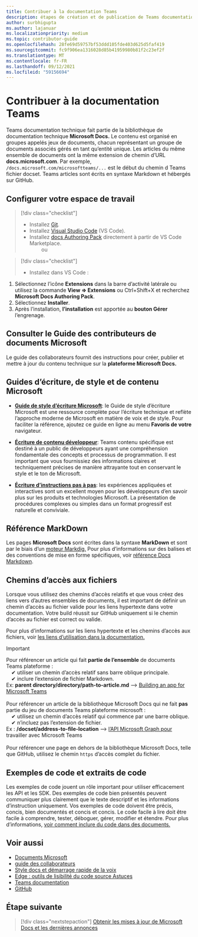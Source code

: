 ```yaml
---
title: Contribuer à la documentation Teams
description: étapes de création et de publication de Teams documentation
author: surbhigupta
ms.author: lajanuar
ms.localizationpriority: medium
ms.topic: contributor-guide
ms.openlocfilehash: 28fe69d59757bf53ddd105fde403d625d5faf419
ms.sourcegitcommit: fc9f906ea1316028d85b41959980b81f2c23ef2f
ms.translationtype: MT
ms.contentlocale: fr-FR
ms.lasthandoff: 09/12/2021
ms.locfileid: "59156694"
---
```

# <a name="contribute-to-teams-documentation"></a>Contribuer à la documentation Teams

Teams documentation technique fait partie de la bibliothèque de documentation technique **Microsoft Docs.** Le contenu est organisé en groupes appelés jeux de documents, chacun représentant un groupe de documents associés gérés en tant qu’entité unique. Les articles du même ensemble de documents ont la même extension de chemin d’URL **docs.microsoft.com**. Par exemple, `/docs.microsoft.com/microsoftteams/...` est le début du chemin d Teams fichier docset. Teams articles sont écrits en syntaxe Markdown et hébergés sur GitHub.

## <a name="set-up-your-workspace"></a>Configurer votre espace de travail

> [!div class="checklist"]
>
> * Installez [Git](https://git-scm.com/book/en/v2/Getting-Started-Installing-Git).
> * Installez [Visual Studio Code](https://code.visualstudio.com/) (VS Code).
> * Installez [docs Authoring Pack](https://marketplace.visualstudio.com/items?itemName=docsmsft.docs-authoring-pack) directement à partir de VS Code Marketplace.
<br>&emsp;&emsp; ou

> [!div class="checklist"]
>
> * Installez dans VS Code :

   1. Sélectionnez l’icône **Extensions** dans la barre d’activité latérale ou utilisez la commande **View => Extensions** ou Ctrl+Shift+X et recherchez **Microsoft Docs Authoring Pack**.
   1. Sélectionnez **Installer**.
   1. Après l’installation, **l’installation** est apportée au **bouton Gérer** l’engrenage.

## <a name="review-the-microsoft-docs-contributors-guide"></a>Consulter le Guide des contributeurs de documents Microsoft

Le guide des collaborateurs fournit des instructions pour créer, publier et mettre à jour du contenu technique sur la **plateforme Microsoft Docs.** 

## <a name="microsoft-writing-style-and-content-guides"></a>Guides d’écriture, de style et de contenu Microsoft

* **[Guide de style d’écriture Microsoft](/style-guide/welcome)**: le Guide de style d’écriture Microsoft est une ressource complète pour l’écriture technique et reflète l’approche moderne de Microsoft en matière de voix et de style. Pour faciliter la référence, ajoutez ce guide en ligne au menu **Favoris de votre** navigateur.

* **[Écriture de contenu développeur](/style-guide/developer-content/)**: Teams contenu spécifique est destiné à un public de développeurs ayant une compréhension fondamentale des concepts et processus de programmation. Il est important que vous fournissiez des informations claires et techniquement précises de manière attrayante tout en conservant le style et le ton de Microsoft.

* **[Écriture d’instructions pas à pas](/style-guide/procedures-instructions/writing-step-by-step-instructions)**: les expériences appliquées et interactives sont un excellent moyen pour les développeurs d’en savoir plus sur les produits et technologies Microsoft. La présentation de procédures complexes ou simples dans un format progressif est naturelle et conviviale.

## <a name="markdown-reference"></a>Référence MarkDown

Les pages **Microsoft Docs** sont écrites dans la syntaxe **MarkDown** et sont par le biais d’un [moteur Markdig.](https://github.com/lunet-io/markdig) Pour plus d’informations sur des balises et des conventions de mise en forme spécifiques, voir [référence Docs Markdown](/contribute/markdown-reference).

## <a name="file-paths"></a>Chemins d’accès aux fichiers

Lorsque vous utilisez des chemins d’accès relatifs et que vous créez des liens vers d’autres ensembles de documents, il est important de définir un chemin d’accès au fichier valide pour les liens hypertexte dans votre documentation. Votre build réussit sur GitHub uniquement si le chemin d’accès au fichier est correct ou valide.
 
Pour plus d’informations sur les liens hypertexte et les chemins d’accès aux fichiers, voir [les liens d’utilisation dans la documentation.](/contribute/how-to-write-links)

> [!IMPORTANT]
> Pour référencer un article qui fait **partie de l’ensemble** de documents Teams plateforme :<br>
> &emsp;&#x2714; utiliser un chemin d’accès relatif sans barre oblique principale.<br>
> &emsp;&#x2714; inclure l’extension de fichier Markdown.<br>
>Ex: **parent directory/directory/path-to-article.md** —> [Building an app for Microsoft Teams](../concepts/building-an-app.md) <br><br>
> Pour référencer un article de la bibliothèque Microsoft Docs qui ne fait **pas** partie du jeu de documents Teams plateforme microsoft :<br>
> &emsp;&#x2714; utilisez un chemin d’accès relatif qui commence par une barre oblique.<br>
> &emsp;&#x2714; n’incluez pas l’extension de fichier. <br> Ex : **/docset/address-to-file-location** —> [l’API Microsoft Graph pour](/graph/api/resources/teams-api-overview) travailler avec Microsoft Teams<br><br>
> Pour référencer une page en dehors de la bibliothèque Microsoft Docs, telle que GitHub, utilisez le chemin `https` d’accès complet du fichier.<br>

## <a name="code-samples-and-snippets"></a>Exemples de code et extraits de code

Les exemples de code jouent un rôle important pour utiliser efficacement les API et les SDK. Des exemples de code bien présentés peuvent communiquer plus clairement que le texte descriptif et les informations d’instruction uniquement. Vos exemples de code doivent être précis, concis, bien documentés et concis et concis. Le code facile à lire doit être facile à comprendre, tester, déboguer, gérer, modifier et étendre. Pour plus d’informations, [voir comment inclure du code dans des documents.](/contribute/code-in-docs)

## <a name="see-also"></a>Voir aussi

* [Documents Microsoft](/)
* [guide des collaborateurs](/contribute)
* [Style docs et démarrage rapide de la voix](/contribute/style-quick-start)
* [Edge : outils de lisibilité du code source Astuces](/archive/msdn-magazine/2014/october/cutting-edge-source-code-readability-tips)
* [Teams documentation](/microsoftteams/platform/overview)
* [GitHub](https://github.com/MicrosoftDocs/msteams-docs/tree/master/msteams-platform)


## <a name="next-step"></a>Étape suivante

> [!div class="nextstepaction"]
> [Obtenir les mises à jour de Microsoft Docs et les dernières annonces](/teamblog)
